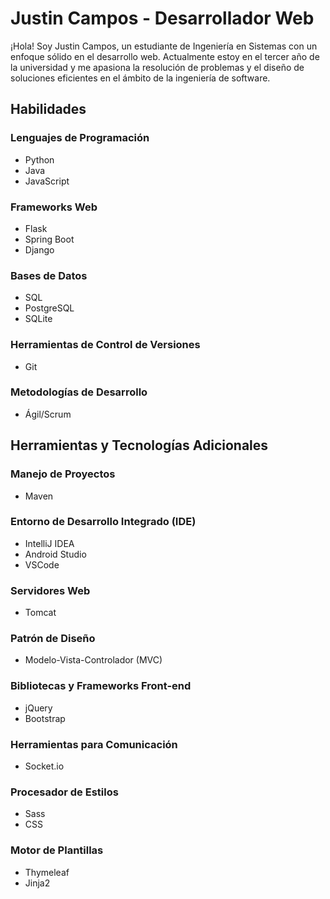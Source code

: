 # Justin Campos - Desarrollador Web

¡Hola! Soy Justin Campos, un estudiante de Ingeniería en Sistemas con un enfoque sólido en el desarrollo web. Actualmente estoy en el tercer año de la universidad y me apasiona la resolución de problemas y el diseño de soluciones eficientes en el ámbito de la ingeniería de software.

## Habilidades

### Lenguajes de Programación
- Python
- Java
- JavaScript

### Frameworks Web
- Flask
- Spring Boot
- Django

### Bases de Datos
- SQL
- PostgreSQL
- SQLite

### Herramientas de Control de Versiones
- Git

### Metodologías de Desarrollo
- Ágil/Scrum

## Herramientas y Tecnologías Adicionales

### Manejo de Proyectos
- Maven

### Entorno de Desarrollo Integrado (IDE)
- IntelliJ IDEA
- Android Studio
- VSCode

### Servidores Web
- Tomcat

### Patrón de Diseño
- Modelo-Vista-Controlador (MVC)

### Bibliotecas y Frameworks Front-end
- jQuery
- Bootstrap

### Herramientas para Comunicación
- Socket.io

### Procesador de Estilos
- Sass
- CSS

### Motor de Plantillas
- Thymeleaf
- Jinja2
